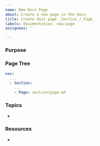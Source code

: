 ```yaml
---
name: New Docs Page
about: Create a new page in the docs
title: Create docs page _Section_/_Page_
labels: documentation, new-page
assignees: ''

---
```


### Purpose

<!-- Describe why this issue is being created. What do we want to achieve? -->

### Page Tree

<!-- Show the updated page tree when the new page is added. -->

```yml
nav:
  ...
  - Section:
    ...
    - Page: section/page.md
```

### Topics

<!-- What are some topics that will be discussed on the new page? -->

- 

### Resources

<!-- Link to any extra resources that might help with writing the new page. -->

- 
